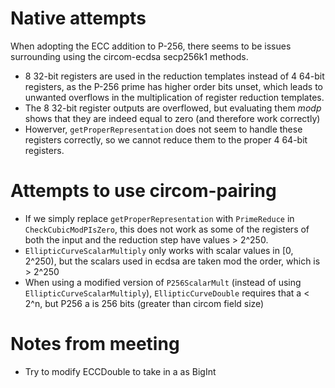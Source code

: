 # Native attempts
When adopting the ECC addition to P-256, there seems to be issues surrounding using the circom-ecdsa secp256k1 methods.
- 8 32-bit registers are used in the reduction templates instead of 4 64-bit registers, as the P-256 prime has higher order bits unset, which leads to unwanted overflows in the multiplication of register reduction templates.
- The 8 32-bit register outputs are overflowed, but evaluating them $mod p$ shows that they are indeed equal to zero (and therefore work correctly)
- Howerver, `getProperRepresentation` does not seem to handle these registers correctly, so we cannot reduce them to the proper 4 64-bit registers.

# Attempts to use circom-pairing
- If we simply replace `getProperRepresentation` with `PrimeReduce` in `CheckCubicModPIsZero`, this does not work as some of the registers of both the input and the reduction step have values > 2^250.
- `EllipticCurveScalarMultiply` only works with scalar values in [0, 2^250), but the scalars used in ecdsa are taken mod the order, which is > 2^250
- When using a modified version of `P256ScalarMult` (instead of using `EllipticCurveScalarMultiply`), `EllipticCurveDouble` requires that a < 2^n, but P256 a is 256 bits (greater than circom field size)

# Notes from meeting
- Try to modify ECCDouble to take in a as BigInt